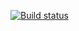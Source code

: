 [![Build status](https://ci.appveyor.com/api/projects/status/74s4c0eu5d6pib7c/branch/master?svg=true)](https://ci.appveyor.com/project/AntonDolmatov22388/hw-unit-5-patterns-1/branch/master)